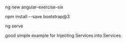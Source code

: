 ng new angular-exercise-six

npm install --save bootstrap@3

ng serve

good simple example for Injecting Services into Services